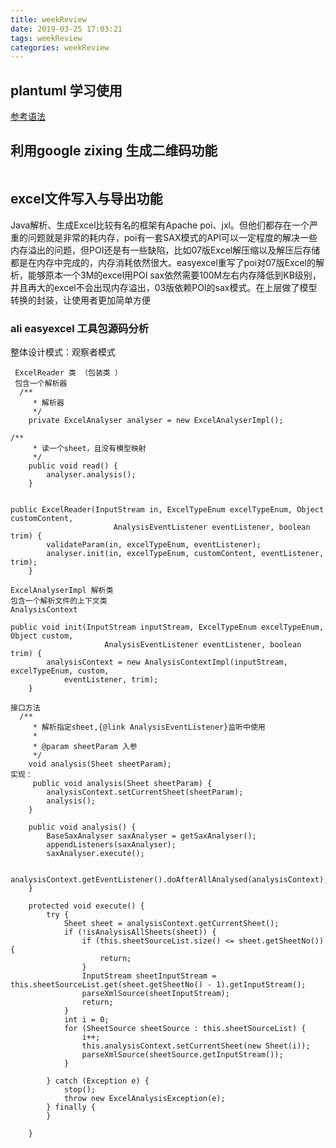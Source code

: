 ```yaml
---
title: weekReview
date: 2019-03-25 17:03:21
tags: weekReview
categories: weekReview
---
```

## plantuml 学习使用
[参考语法](http://plantuml.com/zh/sequence-diagram)

## 利用google zixing 生成二维码功能

```

```

## excel文件写入与导出功能
Java解析、生成Excel比较有名的框架有Apache poi、jxl。但他们都存在一个严重的问题就是非常的耗内存，poi有一套SAX模式的API可以一定程度的解决一些内存溢出的问题，但POI还是有一些缺陷，比如07版Excel解压缩以及解压后存储都是在内存中完成的，内存消耗依然很大。easyexcel重写了poi对07版Excel的解析，能够原本一个3M的excel用POI sax依然需要100M左右内存降低到KB级别，并且再大的excel不会出现内存溢出，03版依赖POI的sax模式。在上层做了模型转换的封装，让使用者更加简单方便
<!--more-->

### ali easyexcel 工具包源码分析
整体设计模式：观察者模式
```
 ExcelReader 类 （包装类 ）
 包含一个解析器 
  /**
     * 解析器
     */
    private ExcelAnalyser analyser = new ExcelAnalyserImpl();
    
/**
     * 读一个sheet，且没有模型映射
     */
    public void read() {
        analyser.analysis();
    }


public ExcelReader(InputStream in, ExcelTypeEnum excelTypeEnum, Object customContent,
                       AnalysisEventListener eventListener, boolean trim) {
        validateParam(in, excelTypeEnum, eventListener);
        analyser.init(in, excelTypeEnum, customContent, eventListener, trim);
    }

ExcelAnalyserImpl 解析类
包含一个解析文件的上下文类
AnalysisContext

public void init(InputStream inputStream, ExcelTypeEnum excelTypeEnum, Object custom,
                     AnalysisEventListener eventListener, boolean trim) {
        analysisContext = new AnalysisContextImpl(inputStream, excelTypeEnum, custom,
            eventListener, trim);
    }
    
接口方法
  /**
     * 解析指定sheet,{@link AnalysisEventListener}监听中使用
     *
     * @param sheetParam 入参
     */
    void analysis(Sheet sheetParam);
实现：
     public void analysis(Sheet sheetParam) {
        analysisContext.setCurrentSheet(sheetParam);
        analysis();
    }

    public void analysis() {
        BaseSaxAnalyser saxAnalyser = getSaxAnalyser();
        appendListeners(saxAnalyser);
        saxAnalyser.execute();

        analysisContext.getEventListener().doAfterAllAnalysed(analysisContext);
    }
    
    protected void execute() {
        try {
            Sheet sheet = analysisContext.getCurrentSheet();
            if (!isAnalysisAllSheets(sheet)) {
                if (this.sheetSourceList.size() <= sheet.getSheetNo()) {
                    return;
                }
                InputStream sheetInputStream = this.sheetSourceList.get(sheet.getSheetNo() - 1).getInputStream();
                parseXmlSource(sheetInputStream);
                return;
            }
            int i = 0;
            for (SheetSource sheetSource : this.sheetSourceList) {
                i++;
                this.analysisContext.setCurrentSheet(new Sheet(i));
                parseXmlSource(sheetSource.getInputStream());
            }

        } catch (Exception e) {
            stop();
            throw new ExcelAnalysisException(e);
        } finally {
        }

    }

```

